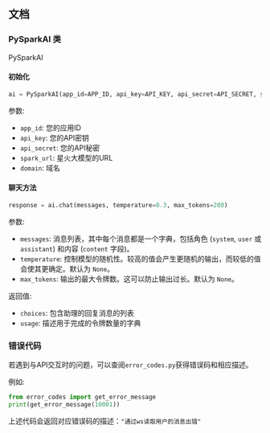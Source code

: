 ## 文档

### PySparkAI 类

PySparkAI

#### 初始化

```python
ai = PySparkAI(app_id=APP_ID, api_key=API_KEY, api_secret=API_SECRET, spark_url=SPARK_URL, domain=DOMAIN)
```

参数:

- `app_id`: 您的应用ID
- `api_key`: 您的API密钥
- `api_secret`: 您的API秘密
- `spark_url`: 星火大模型的URL
- `domain`: 域名

#### 聊天方法

```python
response = ai.chat(messages, temperature=0.3, max_tokens=200)
```

参数:

- `messages`: 消息列表，其中每个消息都是一个字典，包括角色 (`system`, `user` 或 `assistant`) 和内容 (`content` 字段)。
- `temperature`: 控制模型的随机性。较高的值会产生更随机的输出，而较低的值会使其更确定。默认为 `None`。
- `max_tokens`: 输出的最大令牌数。这可以防止输出过长。默认为 `None`。

返回值:

- `choices`: 包含助理的回复消息的列表
- `usage`: 描述用于完成的令牌数量的字典

### 错误代码

若遇到与API交互时的问题，可以查阅`error_codes.py`获得错误码和相应描述。

例如:

```python
from error_codes import get_error_message
print(get_error_message(10001))
```

上述代码会返回对应错误码的描述：`"通过ws读取用户的消息出错"`